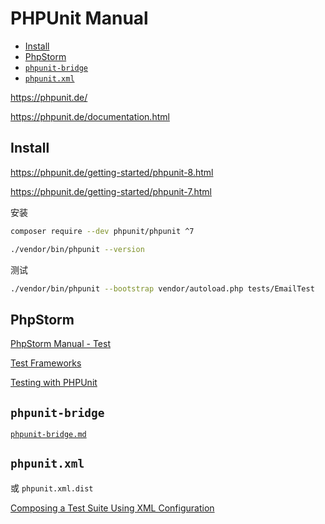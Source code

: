 <!-- omit in toc -->
# PHPUnit Manual

- [Install](#install)
- [PhpStorm](#phpstorm)
- [`phpunit-bridge`](#phpunit-bridge)
- [`phpunit.xml`](#phpunitxml)

<https://phpunit.de/>

<https://phpunit.de/documentation.html>

## Install

<https://phpunit.de/getting-started/phpunit-8.html>

<https://phpunit.de/getting-started/phpunit-7.html>

安装

```bash
composer require --dev phpunit/phpunit ^7

./vendor/bin/phpunit --version
```

测试

```bash
./vendor/bin/phpunit --bootstrap vendor/autoload.php tests/EmailTest
```

## PhpStorm

[PhpStorm Manual - Test](phpstorm-manual.md#test)

[Test Frameworks](https://www.jetbrains.com/help/phpstorm/php-test-frameworks.html)

[Testing with PHPUnit](https://www.jetbrains.com/help/phpstorm/using-phpunit-framework.html)

## `phpunit-bridge`

[`phpunit-bridge.md`](phpunit-bridge.md)

## `phpunit.xml`

或 `phpunit.xml.dist`

[Composing a Test Suite Using XML Configuration](https://phpunit.readthedocs.io/en/9.1/organizing-tests.html#composing-a-test-suite-using-xml-configuration)
